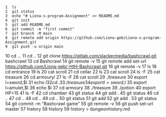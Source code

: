     1  ls
    2  git status
    3  echo "# Liona-s-program-Assignment" >> README.md
    4  git init
    5  git add README.md
    6  git commit -m "first commit"
    7  git branch -M main
    8  git remote add origin https://github.com/Liona-geb/Liona-s-program-Assignment.git
    9  git push -u origin main
   10  cd ...
   11  cd ..
   12  git clone https://gitlab.com/slackermedia/bashcrawl.git bashcrawl
   13  cd Bashcrawl
   14  git remote -v
   15  git remote add set-url https://github.com/Liona-geb/-HtH-Bashcrawl.git
   16  git remote -v
   17  ls
   18  cd entrance
   19  ls
   20  cat scroll
   21  cd cellar
   22  ls
   23  cat scroll
   24  ls -F
   25  cat treasure
   26  cd armoury/
   27  ls -F
   28  cat scroll
   29  ./treasure
   30  export I=sword,$I
   31  echo $I
   32  cd ..
   33  ./treasure
   34  export I=sword,$I
   35  export I=amulet,$I
   36  echo $I
   37  cd armoury
   38  ./treasure
   39  ./potion
   40  export HP=15
   41  ls -F
   42  cd chamber
   43  git status
   44  git add .
   45  git status
   46  cd ..
   47  cd ..
   48  cd ..
   49  cd ..
   50  git status
   51  git add
   52  git add .
   53  git status
   54  git commit -m "Bashcrawl game"
   55  git remote -v
   56  git push set-url master
   57  history
   58  history
   59  history > dungeonhistory.md
